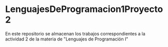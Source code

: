 # LenguajesDeProgramacion1Proyecto2
En este repositorio se almacenan los trabajos correspondientes a la actividad 2 de la materia de "Lenguajes de Programación I"
